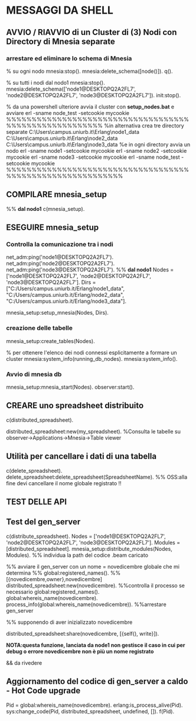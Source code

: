 # MESSAGGI DA SHELL

## AVVIO / RIAVVIO di un Cluster di (3) Nodi con Directory di Mnesia separate

### arrestare ed eliminare lo schema di Mnesia

% su ogni nodo
mnesia:stop().
mnesia:delete_schema([node()]).
q().

% su tutti i nodi dal nodo1
mnesia:stop().
mnesia:delete_schema(['node1@DESKTOPQ2A2FL7', 'node2@DESKTOPQ2A2FL7', 'node3@DESKTOPQ2A2FL7']).
init:stop().

% da una powershell ulteriore avvia il cluster con **setup_nodes.bat**
e avviare 
erl -sname node_test -setcookie mycookie
%%%%%%%%%%%%%%%%%%%%%%%%%%%%%%%%%%%%%%%%%%%%%%%%%%%%%%%
%in alternativa crea tre directory separate
C:\Users\campus.uniurb.it\Erlang\node1_data
C:\Users\campus.uniurb.it\Erlang\node2_data
C:\Users\campus.uniurb.it\Erlang\node3_data
%e in ogni directory avvia un nodo
erl -sname node1 -setcookie mycookie
erl -sname node2 -setcookie mycookie
erl -sname node3 -setcookie mycookie
erl -sname node_test -setcookie mycookie
%%%%%%%%%%%%%%%%%%%%%%%%%%%%%%%%%%%%%%%%%%%%%%%%%%%%%%%%%%%

## COMPILARE mnesia_setup

%% **dal nodo1**
c(mnesia_setup).

## ESEGUIRE mnesia_setup

### Controlla la comunicazione tra i nodi

net_adm:ping('node1@DESKTOPQ2A2FL7').
net_adm:ping('node2@DESKTOPQ2A2FL7').
net_adm:ping('node3@DESKTOPQ2A2FL7').
%% **dal nodo1**
Nodes = ['node1@DESKTOPQ2A2FL7', 'node2@DESKTOPQ2A2FL7', 'node3@DESKTOPQ2A2FL7'].
Dirs = ["C:/Users/campus.uniurb.it/Erlang/node1_data",
        "C:/Users/campus.uniurb.it/Erlang/node2_data",
        "C:/Users/campus.uniurb.it/Erlang/node3_data"].

mnesia_setup:setup_mnesia(Nodes, Dirs).

### creazione delle tabelle

mnesia_setup:create_tables(Nodes).

% per ottenere l'elenco dei nodi connessi esplicitamente a formare  un cluster
mnesia:system_info(running_db_nodes).
mnesia:system_info().

### Avvio di mnesia db

mnesia_setup:mnesia_start(Nodes).
observer:start().

## CREARE uno spreadsheet distribuito

c(distributed_spreadsheet).


distributed_spreadsheet:new(my_spreadsheet).
%Consulta le tabelle su observer->Applications->Mnesia->Table viewer

## Utilità per cancellare  i dati di una tabella

c(delete_spreadsheet).
delete_spreadsheet:delete_spreadsheet(SpreadsheetName).
%% OSS:alla fine devi cancellare il nome globale registrato !!


## TEST DELLE API

## Test del gen_server

c(distribute_spreadsheet).
Nodes = ['node1@DESKTOPQ2A2FL7', 'node2@DESKTOPQ2A2FL7', 'node3@DESKTOPQ2A2FL7'].
Modules = [distributed_spreadsheet].
mnesia_setup:distribute_modules(Nodes, Modules).
  %% individua la path del codice .beam caricato


%% avviare il gen_server con un nome = novedicembre globale che mi determina 
%% global:registered_names().     %%[{novedicembre,owner},novedicembre]
distributed_spreadsheet:new(novedicembre).
%%controlla il processo se necessario
global:registered_names().
global:whereis_name(novedicembre).
process_info(global:whereis_name(novedicembre)).
%%arrestare gen_server

%% supponendo di aver inizializzato novedicembre

distributed_spreadsheet:share(novedicembre, [{self(), write}]).

**NOTA:questa funzione, lanciata da node1 non gestisce il caso in cui per debug o errore novedicembre non è più un nome registrato**


&& da rivedere
## Aggiornamento del codice di gen_server a caldo - Hot Code upgrade

Pid = global:whereis_name(novedicembre).
erlang:is_process_alive(Pid).
sys:change_code(Pid, distributed_spreadsheet, undefined, []).
f(Pid). 